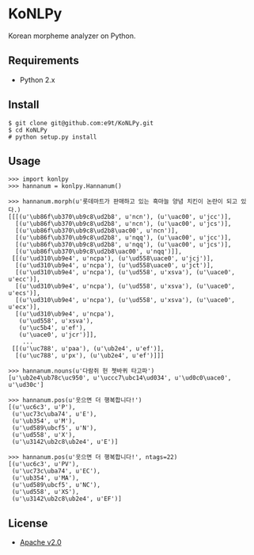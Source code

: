 # KoNLPy

Korean morpheme analyzer on Python.


## Requirements

- Python 2.x


## Install

    $ git clone git@github.com:e9t/KoNLPy.git
    $ cd KoNLPy
    # python setup.py install


## Usage

    >>> import konlpy
    >>> hannanum = konlpy.Hannanum()

    >>> hannanum.morph(u'롯데마트가 판매하고 있는 흑마늘 양념 치킨이 논란이 되고 있다.)
    [[[(u'\ub86f\ub370\ub9c8\ud2b8', u'ncn'), (u'\uac00', u'jcc')],
      [(u'\ub86f\ub370\ub9c8\ud2b8', u'ncn'), (u'\uac00', u'jcs')],
      [(u'\ub86f\ub370\ub9c8\ud2b8\uac00', u'ncn')],
      [(u'\ub86f\ub370\ub9c8\ud2b8', u'nqq'), (u'\uac00', u'jcc')],
      [(u'\ub86f\ub370\ub9c8\ud2b8', u'nqq'), (u'\uac00', u'jcs')],
      [(u'\ub86f\ub370\ub9c8\ud2b8\uac00', u'nqq')]],
     [[(u'\ud310\ub9e4', u'ncpa'), (u'\ud558\uace0', u'jcj')],
      [(u'\ud310\ub9e4', u'ncpa'), (u'\ud558\uace0', u'jct')],
      [(u'\ud310\ub9e4', u'ncpa'), (u'\ud558', u'xsva'), (u'\uace0', u'ecc')],
      [(u'\ud310\ub9e4', u'ncpa'), (u'\ud558', u'xsva'), (u'\uace0', u'ecs')],
      [(u'\ud310\ub9e4', u'ncpa'), (u'\ud558', u'xsva'), (u'\uace0', u'ecx')],
      [(u'\ud310\ub9e4', u'ncpa'),
       (u'\ud558', u'xsva'),
       (u'\uc5b4', u'ef'),
       (u'\uace0', u'jcr')]],
        ...
     [[(u'\uc788', u'paa'), (u'\ub2e4', u'ef')],
      [(u'\uc788', u'px'), (u'\ub2e4', u'ef')]]]

    >>> hannanum.nouns(u'다람쥐 헌 쳇바퀴 타고파')
    [u'\ub2e4\ub78c\uc950', u'\uccc7\ubc14\ud034', u'\ud0c0\uace0', u'\ud30c']

    >>> hannanum.pos(u'웃으면 더 행복합니다!')
    [(u'\uc6c3', u'P'),
     (u'\uc73c\uba74', u'E'),
     (u'\ub354', u'M'),
     (u'\ud589\ubcf5', u'N'),
     (u'\ud558', u'X'),
     (u'\u3142\ub2c8\ub2e4', u'E')]

    >>> hannanum.pos(u'웃으면 더 행복합니다!', ntags=22)
    [(u'\uc6c3', u'PV'),
     (u'\uc73c\uba74', u'EC'),
     (u'\ub354', u'MA'),
     (u'\ud589\ubcf5', u'NC'),
     (u'\ud558', u'XS'),
     (u'\u3142\ub2c8\ub2e4', u'EF')]


## License
- [Apache v2.0](http://choosealicense.com/licenses/apache/)
